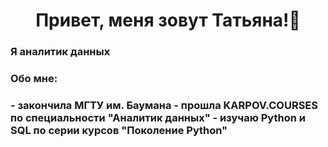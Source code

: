 <h1 align="center"> Привет, меня зовут Татьяна!👋</h1>

<h3>Я аналитик данных<h3>
  
<h3>Обо мне:<h3>
- закончила МГТУ им. Баумана
- прошла KARPOV.COURSES по специальности "Аналитик данных"
- изучаю Python и SQL по серии курсов "Поколение Python"

